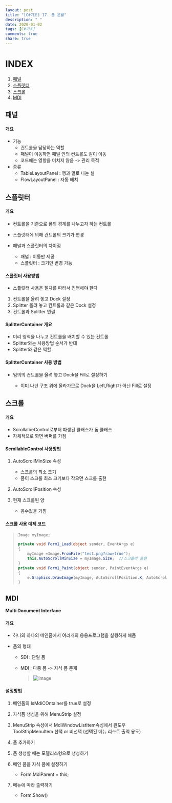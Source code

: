 ```yaml
---
layout: post
title: "[C#기초] 17. 폼 분활"
description: " "
date: 2020-01-02
tags: [C#기초]
comments: true
share: true
---
```


# INDEX

1. [패널](#패널)
2. [스플릿터](#스플릿터)
3. [스크롤](#스크롤)
4. [MDI](#mdi)



## 패널

#### 개요

* 기능
  * 컨트롤을 담당하는 역할
  * 패널이 이동하면 패널 안의 컨트롤도 같이 이동
  * 코드에는 영향을 미치지 않음 -> 관리 목적
* 종류
  - TableLayoutPanel : 행과 열로 나눈 셀
  - FlowLayoutPanel : 자동 배치

## 스플릿터

#### 개요

- 컨트롤을 기준으로 폼의 경계를 나누고자 하는 컨트롤

- 스플릿터에 의해 컨트롤의 크기가 변경

- 패널과 스플릿터의 차이점

  - 패널 : 이동만 제공
  - 스플릿터 : 크기만 변경 가능

 

#### 스플릿터 사용방법

- 스플릿터 사용은 절차를 따라서 진행해야 한다

1. 컨트롤을 올려 놓고 Dock 설정
2. Splitter 올려 놓고 컨트롤과 같은 Dock 설정
3. 컨트롤과 Splitter 연결

 

 

#### SplitterContainer 개요

- 미리 영역을 나누고 컨트롤을 배치할 수 있는 컨트롤
- Splitter와는 사용방법 순서가 반대
- Splitter와 같은 역할

 

#### SplitterContainer 사용 방법

- 임의의 컨트롤을 올려 놓고 Dock을 Fill로 설정하기

  - 이미 나뉜 구조 위에 올라가므로 Dock을 Left,Right가 아닌 Fill로 설정

## 스크롤

#### 개요

- ScrollalbeControl로부터 파생된 클래스가 폼 클래스
- 자체적으로 화면 버퍼를 가짐

 

#### ScrollableControl 사용방법

1. AutoScrollMinSize 속성

   - 스크롤의 최소 크기
   - 폼이 스크롤 최소 크기보다 작으면 스크롤 출현

2. AutoScrollPosition 속성

3. 현재 스크롤된 양

   - 음수값을 가짐

 

#### 스크롤 사용 예제 코드

> ```c#
> Image myImage;
> 
> private void Form1_Load(object sender, EventArgs e)
> {
>     myImage =Image.FromFile("test.png?raw=true");
>     this.AutoScrollMinSize = myImage.Size;  //스크롤바 출현
> }
> private void Form1_Paint(object sender, PaintEventArgs e)
> {
>     e.Graphics.DrawImage(myImage, AutoScrollPosition.X, AutoScrollPostion.Y);
> }
> ```



## MDI

**Multi Document Interface**

 

#### 개요

- 하나의 하나의 메인폼에서 여러개의 응용프로그램을 실행하게 해줌

- 폼의 형태

  - SDI : 단일 폼

  - MDI : 다중 폼 -> 자식 폼 존재

    > ![image](https://github.com/colinch4/colinch4.github.io/blob/master/_posts/2020/C%23/images/mdi.png?raw=true)



#### 설정방법

1. 메인폼의 IsMdiCOntainer를 true로 설정

2. 자식폼 생성을 위해 MenuStrip 설정

3. MenuStrip 속성에서 MdiWindowListItem속성에서 윈도우 ToolStripMenuItem 선택 or 비선택 (선택된 메뉴 리스트 출력 용도)

4. 폼 추가하기

5. 폼 생성할 때는 모델리스형으로 생성하기

6. 메인 폼을 자식 폼에 설정하기

   - Form.MdiParent = this;

7. 메뉴에 따라 출력하기

   - Form.Show()
